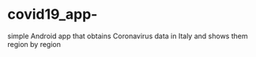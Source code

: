 # covid19_app-
simple Android app that obtains Coronavirus data in Italy and shows them region by region
